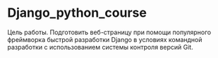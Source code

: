 # Django_python_course
Цель работы.
Подготовить веб-страницу при помощи популярного фреймворка быстрой разработки Django в условиях командной разработки с использованием системы контроля версий Git.
